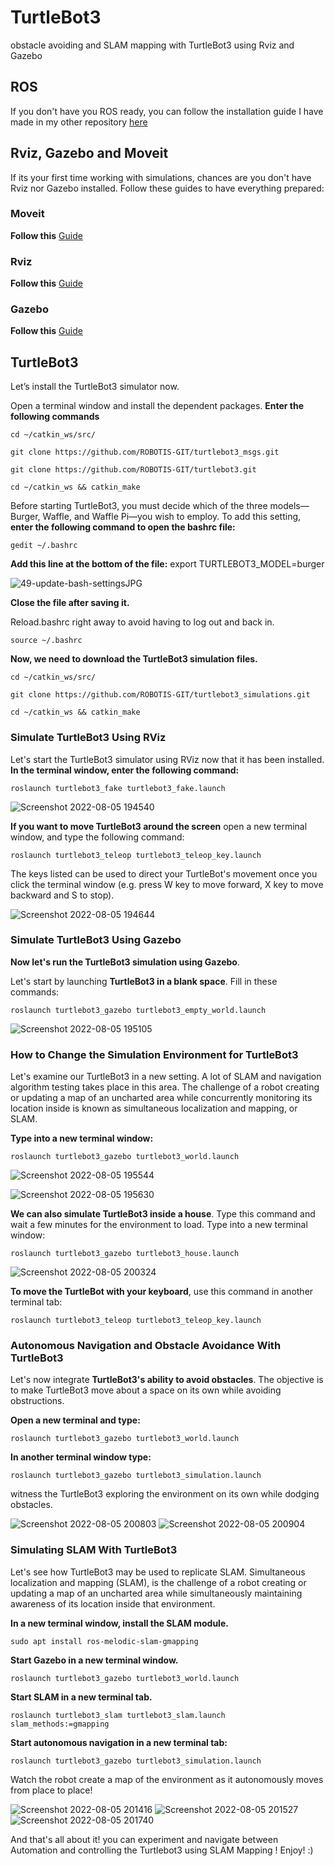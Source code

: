# TurtleBot3
obstacle avoiding and SLAM mapping with TurtleBot3 using Rviz and Gazebo

## ROS
If you don't have you ROS ready, you can follow the installation guide I have made in my other repository [here](https://github.com/Maldandan/Installing-ROS)

## Rviz, Gazebo and Moveit
If its your first time working with simulations, chances are you don't have Rviz nor Gazebo installed.
Follow these guides to have everything prepared:

### Moveit
**Follow this** [Guide](http://docs.ros.org/en/melodic/api/moveit_tutorials/html/index.html) 

### Rviz
**Follow this** [Guide](https://installati.one/ubuntu/20.04/rviz/)

### Gazebo
**Follow this** [Guide](https://classic.gazebosim.org/tutorials?tut=ros_installing&cat=connect_ros)

## TurtleBot3
Let’s install the TurtleBot3 simulator now.

Open a terminal window and install the dependent packages. **Enter the following commands**
```
cd ~/catkin_ws/src/
```
```
git clone https://github.com/ROBOTIS-GIT/turtlebot3_msgs.git
```
```
git clone https://github.com/ROBOTIS-GIT/turtlebot3.git
```
```
cd ~/catkin_ws && catkin_make
```

Before starting TurtleBot3, you must decide which of the three models—Burger, Waffle, and Waffle Pi—you wish to employ. To add this setting, **enter the following command to open the bashrc file:**
```
gedit ~/.bashrc
```
**Add this line at the bottom of the file:**
export TURTLEBOT3_MODEL=burger

![49-update-bash-settingsJPG](https://user-images.githubusercontent.com/109004035/183121631-90ba4188-3712-4409-a0f5-307e847c13fc.jpg)

**Close the file after saving it.**

Reload.bashrc right away to avoid having to log out and back in.

```
source ~/.bashrc
```
**Now, we need to download the TurtleBot3 simulation files.**
```
cd ~/catkin_ws/src/
```
```
git clone https://github.com/ROBOTIS-GIT/turtlebot3_simulations.git
```
```
cd ~/catkin_ws && catkin_make
```
### Simulate TurtleBot3 Using RViz
Let's start the TurtleBot3 simulator using RViz now that it has been installed. **In the terminal window, enter the following command:**
```
roslaunch turtlebot3_fake turtlebot3_fake.launch
```

![Screenshot 2022-08-05 194540](https://user-images.githubusercontent.com/109004035/183123648-937c3be1-7ac0-459c-9bdc-2f2668f127c6.jpg)

**If you want to move TurtleBot3 around the screen**
 open a new terminal window, and type the following command:

```
roslaunch turtlebot3_teleop turtlebot3_teleop_key.launch

```
The keys listed can be used to direct your TurtleBot's movement once you click the terminal window (e.g. press W key to move forward, X key to move backward and S to stop).

![Screenshot 2022-08-05 194644](https://user-images.githubusercontent.com/109004035/183123693-cee9068d-8e27-43c6-9770-ff10aa5e78b8.jpg)

### Simulate TurtleBot3 Using Gazebo
**Now let's run the TurtleBot3 simulation using Gazebo**.

Let's start by launching **TurtleBot3 in a blank space**. Fill in these commands:

```
roslaunch turtlebot3_gazebo turtlebot3_empty_world.launch
```

![Screenshot 2022-08-05 195105](https://user-images.githubusercontent.com/109004035/183124324-2949e00b-3752-4690-aa72-2b944c60b163.jpg)

### How to Change the Simulation Environment for TurtleBot3

Let's examine our TurtleBot3 in a new setting. A lot of SLAM and navigation algorithm testing takes place in this area. The challenge of a robot creating or updating a map of an uncharted area while concurrently monitoring its location inside is known as simultaneous localization and mapping, or SLAM.

**Type into a new terminal window:**
```
roslaunch turtlebot3_gazebo turtlebot3_world.launch
```

![Screenshot 2022-08-05 195544](https://user-images.githubusercontent.com/109004035/183125216-6d0d5684-242f-47a9-901a-86128c84412b.jpg)

![Screenshot 2022-08-05 195630](https://user-images.githubusercontent.com/109004035/183125408-eebbc395-5548-4b98-8399-71beae430c97.jpg)

**We can also simulate TurtleBot3 inside a house**. 
Type this command and wait a few minutes for the environment to load. Type into a new terminal window:

```
roslaunch turtlebot3_gazebo turtlebot3_house.launch
```

![Screenshot 2022-08-05 200324](https://user-images.githubusercontent.com/109004035/183126206-555519f9-0055-415d-bd17-c220a83ea96c.jpg)

**To move the TurtleBot with your keyboard**, use this command in another terminal tab:
```
roslaunch turtlebot3_teleop turtlebot3_teleop_key.launch
```
### Autonomous Navigation and Obstacle Avoidance With TurtleBot3

Let's now integrate **TurtleBot3's ability to avoid obstacles**. The objective is to make TurtleBot3 move about a space on its own while avoiding obstructions.

**Open a new terminal and type:**
```
roslaunch turtlebot3_gazebo turtlebot3_world.launch
```
**In another terminal window type:**

```
roslaunch turtlebot3_gazebo turtlebot3_simulation.launch
```
witness the TurtleBot3 exploring the environment on its own while dodging obstacles.

![Screenshot 2022-08-05 200803](https://user-images.githubusercontent.com/109004035/183127032-5f5ddf5c-0394-43d2-bccc-83b81df1db3f.jpg)
![Screenshot 2022-08-05 200904](https://user-images.githubusercontent.com/109004035/183127051-58f24dfe-8b7a-4601-8aeb-9d28d4642867.jpg)

### Simulating SLAM With TurtleBot3

Let's see how TurtleBot3 may be used to replicate SLAM.
Simultaneous localization and mapping (SLAM), is the challenge of a robot creating or updating a map of an uncharted area while simultaneously maintaining awareness of its location inside that environment.

**In a new terminal window, install the SLAM module.**
```
sudo apt install ros-melodic-slam-gmapping
```
**Start Gazebo in a new terminal window.**

```
roslaunch turtlebot3_gazebo turtlebot3_world.launch
```
**Start SLAM in a new terminal tab.**

```
roslaunch turtlebot3_slam turtlebot3_slam.launch slam_methods:=gmapping

```
**Start autonomous navigation in a new terminal tab:**

```
roslaunch turtlebot3_gazebo turtlebot3_simulation.launch
```
Watch the robot create a map of the environment as it autonomously moves from place to place!

![Screenshot 2022-08-05 201416](https://user-images.githubusercontent.com/109004035/183128365-52ad7cae-cf8a-47c4-90e8-008368315c39.jpg)
![Screenshot 2022-08-05 201527](https://user-images.githubusercontent.com/109004035/183128372-425e4ea9-9012-4b4b-9b91-910c76ee4127.jpg)
![Screenshot 2022-08-05 201740](https://user-images.githubusercontent.com/109004035/183128396-b0dded54-f0d5-4304-90ec-ed1f68a0181b.jpg)

And that's all about it! you can experiment and navigate between Automation and controlling the Turtlebot3 using SLAM Mapping !
Enjoy! :)
